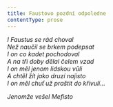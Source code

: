 ```yaml
---
title: Faustovo pozdní odpoledne
contentType: prose
---
```


<section>

_I Faustus se rád choval  
Než naučil se brkem podepsat  
I on co kadet pochodoval  
A na tři doby dělal čelem vzad  
I on měl jenom lidskou vůli  
A chtěl žít jako druzí najisto  
I on měl chuť už praštit do křivulí…_

</section>

<section>

_Jenomže vešel Mefisto_

</section>
